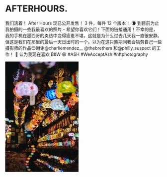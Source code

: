 # AFTERHOURS.

我们活着！ After Hours 现已公开发售！ 3 件，每件 12 个版本！ 🌘 到目前为止我拍摄的一些我最喜欢的照片 - 希望你喜欢它们！下面的链接通用！不幸的是，我的手机在墨西哥的炎热中变得疲惫不堪，这就是为什么过去几天我一直很安静。但这是我们在那里的最后一天日出时的一个。以为在这只熊期间我会犒劳自己一些摄影师的作品😍谢谢@charliemendez__ @thebrethers 和@philly_suspect 的工作！ 📸 认为我现在喜欢 B&W 😆 #ASH #WeAcceptAsh #nftphotography

![unnamed](unnamed.jpg)

